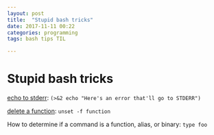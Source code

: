 ```yaml
---
layout: post
title:  "Stupid bash tricks"
date: 2017-11-11 00:22
categories: programming
tags: bash tips TIL

---
```


Stupid bash tricks
===

[echo to stderr][1]: `(>&2 echo "Here's an error that'll go to STDERR")`

[delete a function][2]: `unset -f function`

How to determine if a command is a function, alias, or binary: `type foo`

[1]:https://stackoverflow.com/questions/2990414/echo-that-outputs-to-stderr
[2]:https://stackoverflow.com/questions/245406/how-do-i-delete-a-bash-function
